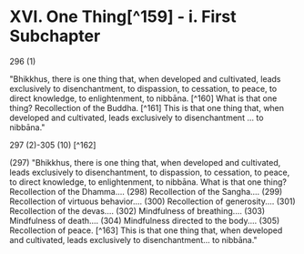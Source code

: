# XVI. One Thing[^159] - i. First Subchapter

296 (1)

"Bhikkhus, there is one thing that, when developed and cultivated, leads exclusively to disenchantment, to dispassion, to cessation, to peace, to direct knowledge, to enlightenment, to nibbāna. [^160] What is that one thing? Recollection of the Buddha. [^161] This is that one thing that, when developed and cultivated, leads exclusively to disenchantment ... to nibbāna."

297 (2)-305 (10) [^162]

(297) "Bhikkhus, there is one thing that, when developed and cultivated, leads exclusively to disenchantment, to dispassion, to cessation, to peace, to direct knowledge, to enlightenment, to nibbāna. What is that one thing? Recollection of the Dhamma.... (298) Recollection of the Sangha.... (299) Recollection of virtuous behavior.... (300) Recollection of generosity.... (301) Recollection of the devas.... (302) Mindfulness of breathing.... (303) Mindfulness of death.... (304) Mindfulness directed to the body.... (305) Recollection of peace. [^163] This is that one thing that, when developed and cultivated, leads exclusively to disenchantment... to nibbāna."

